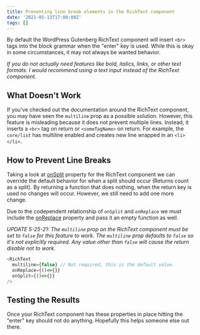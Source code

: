 ```yaml
---
title: Preventing line break elements in the RichText component
date: '2021-05-13T17:00:00Z'
tags: []
---
```


By default the WordPress Gutenberg RichText component will insert `<br>` tags into the block grammar when the "enter" key is used. While this is okay in some circumstances, it may not always be wanted behavior.

_If you do not actually need features like bold, italics, links, or other text formats. I would recommend using a text input instead of the RichText component._

## What Doesn't Work

If you've checked out the documentation around the RichText component, you may have seen the `multiline` prop as a possible solution. However, this feature is misleading because it does not prevent multiple lines. Instead, it inserts a `<br>` tag on return or `<someTagName>` on return. For example, the `core/list` has multiline enabled and creates new line wrapped in an `<li></li>`.

## How to Prevent Line Breaks

Taking a look at [onSplit](https://github.com/WordPress/gutenberg/tree/trunk/packages/block-editor/src/components/rich-text#onsplit-value-string--function) property for the RichText component we can override the default behavior for when a split should occur (Returns count as a split). By returning a function that does nothing, when the return key is used no changes will occur. However, we still need to add one more change.

Due to the codependent relationship of `onSplit` and `onReplace` we must include the [onReplace](https://github.com/WordPress/gutenberg/tree/trunk/packages/block-editor/src/components/rich-text#onreplace-blocks-array--function) property and pass it an empty function as well.

*UPDATE 5-25-21: The `multiline` prop on the RichText component must be set to `false` for this feature to work. The `multiline` prop defaults to `false` so it's not explicitly required. Any value other than `false` will cause the return disable not to work.*

```js
<RichText
  multiline={false} // Not required, this is the default value.
  onReplace={()=>{}}
  onSplit={()=>{}}
/>
```

## Testing the Results

Once your RichText component has these properties in place hitting the "enter" key should not do anything. Hopefully this helps someone else out there.
